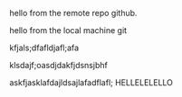 hello from the remote repo github. 

hello from the local machine git







kfjals;dfafldjafl;afa






klsdajf;oasdjdakfjdsnsjbhf





askfjasklafdajldsajlafadflafl;
HELLELELELLO
